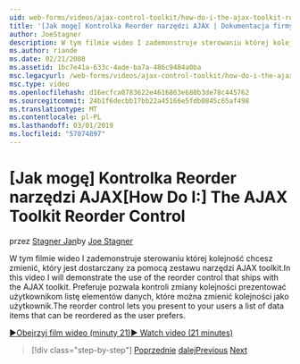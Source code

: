 ```yaml
---
uid: web-forms/videos/ajax-control-toolkit/how-do-i-the-ajax-toolkit-reorder-control
title: '[Jak mogę] Kontrolka Reorder narzędzi AJAX | Dokumentacja firmy Microsoft'
author: JoeStagner
description: W tym filmie wideo I zademonstruje sterowaniu której kolejność chcesz zmienić, który jest dostarczany za pomocą zestawu narzędzi AJAX toolkit. Kontrolka reorder umożliwia prezentowanie użytkowników o listę...
ms.author: riande
ms.date: 02/21/2008
ms.assetid: 1bc7e41a-633c-4ade-ba7a-486c9484a0ba
msc.legacyurl: /web-forms/videos/ajax-control-toolkit/how-do-i-the-ajax-toolkit-reorder-control
msc.type: video
ms.openlocfilehash: d16ecfca0783622e4616863e680b3de78c445762
ms.sourcegitcommit: 24b1f6decbb17bb22a45166e5fdb0845c65af498
ms.translationtype: MT
ms.contentlocale: pl-PL
ms.lasthandoff: 03/01/2019
ms.locfileid: "57074897"
---
```

<a name="how-do-i-the-ajax-toolkit-reorder-control"></a><span data-ttu-id="f3147-104">[Jak mogę] Kontrolka Reorder narzędzi AJAX</span><span class="sxs-lookup"><span data-stu-id="f3147-104">[How Do I:] The AJAX Toolkit Reorder Control</span></span>
====================
<span data-ttu-id="f3147-105">przez [Stagner Jan](https://github.com/JoeStagner)</span><span class="sxs-lookup"><span data-stu-id="f3147-105">by [Joe Stagner](https://github.com/JoeStagner)</span></span>

<span data-ttu-id="f3147-106">W tym filmie wideo I zademonstruje sterowaniu której kolejność chcesz zmienić, który jest dostarczany za pomocą zestawu narzędzi AJAX toolkit.</span><span class="sxs-lookup"><span data-stu-id="f3147-106">In this video I will demonstrate the use of the reorder control that ships with the AJAX toolkit.</span></span> <span data-ttu-id="f3147-107">Preferuje pozwala kontroli zmiany kolejności prezentować użytkownikom listę elementów danych, które można zmienić kolejności jako użytkownik.</span><span class="sxs-lookup"><span data-stu-id="f3147-107">The reorder control lets you present to your users a list of data items that can be reordered as the user prefers.</span></span>

[<span data-ttu-id="f3147-108">&#9654;Obejrzyj film wideo (minuty 21)</span><span class="sxs-lookup"><span data-stu-id="f3147-108">&#9654; Watch video (21 minutes)</span></span>](https://channel9.msdn.com/Blogs/ASP-NET-Site-Videos/how-do-i-the-ajax-toolkit-reorder-control)

> [!div class="step-by-step"]
> <span data-ttu-id="f3147-109">[Poprzednie](how-do-i-use-the-aspnet-ajax-updatepanelanimation-extender.md)
> [dalej](utilize-the-ajax-rating-control-in-the-aspnet-toolkit.md)</span><span class="sxs-lookup"><span data-stu-id="f3147-109">[Previous](how-do-i-use-the-aspnet-ajax-updatepanelanimation-extender.md)
[Next](utilize-the-ajax-rating-control-in-the-aspnet-toolkit.md)</span></span>
